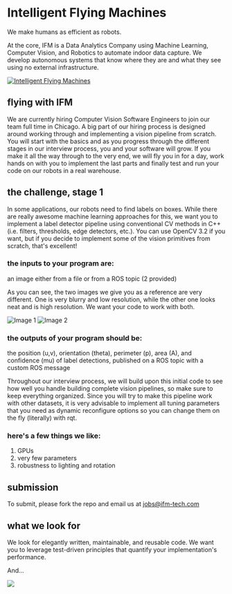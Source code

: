 # Intelligent Flying Machines 
We make humans as efficient as robots.

At the core, IFM is a Data Analytics Company using Machine Learning,
Computer Vision, and Robotics to automate indoor data capture. We develop
autonomous systems that know where they are and what they see using no
external infrastructure.

[![Intelligent Flying Machines](https://img.youtube.com/vi/AMDiR61f86Y/0.jpg)](https://www.youtube.com/watch?v=AMDiR61f86Y)

## flying with IFM
We are currently hiring Computer Vision Software Engineers to join our team full time in Chicago. A big part of our hiring process is designed around working through and implementing a vision pipeline from scratch. You will start with the basics and as you progress through the different stages in our interview process, you and your software will grow. If you make it all the way through to the very end, we will fly you in for a day, work hands on with you to implement the last parts and finally test and run your code on our robots in a real warehouse. 

## the challenge, stage 1
In some applications, our robots need to find labels on boxes. While there are really awesome machine learning approaches for this, we want you to implement a label detector pipeline using conventional CV methods in C++ (i.e. filters, thresholds, edge detectors, etc.). You can use OpenCV 3.2 if you want, but if you decide to implement some of the vision primitives from scratch, that's excellent! 

### the inputs to your program are: 
an image either from a file or from a ROS topic (2 provided)

As you can see, the two images we give you as a reference are very different. One is very blurry and low resolution, while the other one looks neat and is high resolution. We want your code to work with both. 

![Image 1](https://github.com/ifm-tech/cv_coding_challenge/raw/master/data/216.jpg)
![Image 2](https://github.com/ifm-tech/cv_coding_challenge/raw/master/data/506.jpg)

### the outputs of your program should be: 
the position (u,v), orientation (theta), perimeter (p), area (A), and confidence (mu) of label detections, published on a ROS topic with a custom ROS message

Throughout our interview process, we will build upon this initial code to see how well you handle building complete vision pipelines, so make sure to keep everything organized. Since you will try to make this pipeline work with other datasets, it is very advisable to implement all tuning parameters that you need as dynamic reconfigure options so you can change them on the fly (literally) with rqt. 

### here's a few things we like: 
1) GPUs
2) very few parameters
3) robustness to lighting and rotation

## submission
To submit, please fork the repo and email us at jobs@ifm-tech.com

## what we look for
We look for elegantly written, maintainable, and reusable code. We want you to leverage test-driven principles that quantify your implementation's performance. 

And... 

<img src="https://img.devrant.io/devrant/rant/r_109448_5NyDp.jpg" >  
